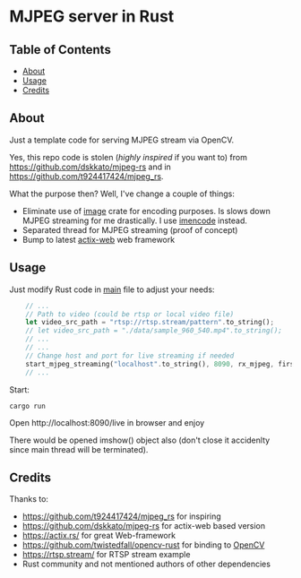 # MJPEG server in Rust

## Table of Contents

- [About](#about)
- [Usage](#usage)
- [Credits](#credits)

## About

Just a template code for serving MJPEG stream via OpenCV.

Yes, this repo code is stolen (*highly inspired* if you want to) from https://github.com/dskkato/mjpeg-rs and in https://github.com/t924417424/mjpeg_rs.

What the purpose then? Well, I've change a couple of things:

* Eliminate use of [image](https://crates.io/crates/image) crate for encoding purposes. Is slows down MJPEG streaming for me drastically. I use [imencode](./src/main.rs#L59) instead.
* Separated thread for MJPEG streaming (proof of concept)
* Bump to latest [actix-web](https://actix.rs/) web framework

## Usage

Just modify Rust code in [main](src/main.rs) file to adjust your needs:

```rust
    // ...
    // Path to video (could be rtsp or local video file)
    let video_src_path = "rtsp://rtsp.stream/pattern".to_string();
    // let video_src_path = "./data/sample_960_540.mp4".to_string();
    // ...
    // ...
    // Change host and port for live streaming if needed
    start_mjpeg_streaming("localhost".to_string(), 8090, rx_mjpeg, first_frame_cols, first_frame_rows) {
    // ...
```

Start:

```
cargo run
```

Open http://localhost:8090/live in browser and enjoy

There would be opened imshow() object also (don't close it accidenlty since main thread will be terminated).

## Credits
Thanks to:
 * https://github.com/t924417424/mjpeg_rs for inspiring
 * https://github.com/dskkato/mjpeg-rs for actix-web based version
 * https://actix.rs/ for great Web-framework
 * https://github.com/twistedfall/opencv-rust for binding to [OpenCV](https://opencv.org/)
 * https://rtsp.stream/ for RTSP stream example
 * Rust community and not mentioned authors of other dependencies
